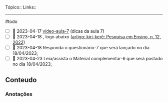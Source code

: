Tópico::
Links::

---
#todo
- [ ] 📅 2023-04-17 [vídeo-aula-7](https://ava.uft.edu.br/ead/mod/url/view.php?id=46009 "vídeo-aula-7") (dicas da aula 7)
- [ ] 📅 2023-04-18 , logo abaixo ([artigo: kiri-kerê: Pesquisa em Ensino, n. 12, 2022](https://ava.uft.edu.br/ead/mod/resource/view.php?id=46006 "artigo: kiri-kerê: Pesquisa em Ensino, n. 12, 2022"))
- [ ] 📅 2023-04-18 Responda o questionário-7 que será lançado no dia 18/04/2023;
- [ ] 📅 2023-04-23 Leia/assista o Material complementar-6 que será postado no dia 18/04/2023;

## Conteudo


### Anotações